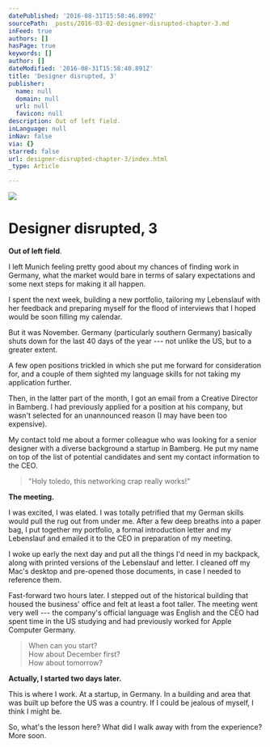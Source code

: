 ```yaml
---
datePublished: '2016-08-31T15:58:46.899Z'
sourcePath: _posts/2016-03-02-designer-disrupted-chapter-3.md
inFeed: true
authors: []
hasPage: true
keywords: []
author: []
dateModified: '2016-08-31T15:58:40.891Z'
title: 'Designer disrupted, 3'
publisher:
  name: null
  domain: null
  url: null
  favicon: null
description: Out of left field.
inLanguage: null
inNav: false
via: {}
starred: false
url: designer-disrupted-chapter-3/index.html
_type: Article

---
```

![](https://s3-us-west-2.amazonaws.com/the-grid-img/p/79de72c8be607530d50f51a68be28b0b9969b1a0.jpg)

# Designer disrupted, 3

**Out of left field**.

I left Munich feeling pretty good about my chances of finding work in Germany, what the market would bare in terms of salary expectations and some next steps for making it all happen.

I spent the next week, building a new portfolio, tailoring my Lebenslauf with her feedback and preparing myself for the flood of interviews that I hoped would be soon filling my calendar.

But it was November. Germany (particularly southern Germany) basically shuts down for the last 40 days of the year --- not unlike the US, but to a greater extent.

A few open positions trickled in which she put me forward for consideration for, and a couple of them sighted my language skills for not taking my application further.

Then, in the latter part of the month, I got an email from a Creative Director in Bamberg. I had previously applied for a position at his company, but wasn't selected for an unannounced reason (I may have been too expensive).

My contact told me about a former colleague who was looking for a senior designer with a diverse background a startup in Bamberg. He put my name on top of the list of potential candidates and sent my contact information to the CEO.

> "Holy toledo, this networking crap really works!"

**The meeting.**

I was excited, I was elated. I was totally petrified that my German skills would pull the rug out from under me. After a few deep breaths into a paper bag, I put together my portfolio, a formal introduction letter and my Lebenslauf and emailed it to the CEO in preparation of my meeting.

I woke up early the next day and put all the things I'd need in my backpack, along with printed versions of the Lebenslauf and letter. I cleaned off my Mac's desktop and pre-opened those documents, in case I needed to reference them.

Fast-forward two hours later. I stepped out of the historical building that housed the business' office and felt at least a foot taller. The meeting went very well --- the company's official language was English and the CEO had spent time in the US studying and had previously worked for Apple Computer Germany.

> When can you start?  
> How about December first?  
> How about tomorrow?

**Actually, I started two days later.**

This is where I work. At a startup, in Germany. In a building and area that was built up before the US was a country. If I could be jealous of myself, I think I might be.

So, what's the lesson here? What did I walk away with from the experience? More soon.